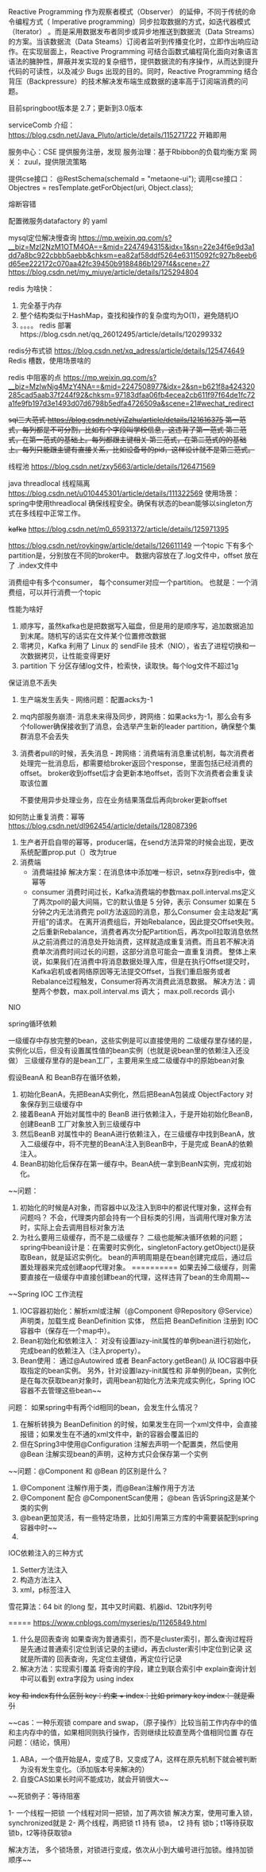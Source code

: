 
Reactive Programming 作为观察者模式（Observer） 的延伸，不同于传统的命令编程方式（ Imperative programming）同步拉取数据的方式，如迭代器模式（Iterator） 。而是采用数据发布者同步或异步地推送到数据流（Data Streams）的方案。当该数据流（Data Steams）订阅者监听到传播变化时，立即作出响应动作。在实现层面上，Reactive Programming 可结合函数式编程简化面向对象语言语法的臃肿性，屏蔽并发实现的复杂细节，提供数据流的有序操作，从而达到提升代码的可读性，以及减少 Bugs 出现的目的。同时，Reactive Programming 结合背压（Backpressure）的技术解决发布端生成数据的速率高于订阅端消费的问题。


目前springboot版本是 2.7；更新到3.0版本


serviceComb 介绍： https://blog.csdn.net/Java_Pluto/article/details/115271722
开箱即用

服务中心：CSE 提供服务注册，发现
服务治理：基于Rbibbon的负载均衡方案
网关： zuul，提供限流策略

提供cse接口：
@RestSchema(schemaId = "metaone-ui");
调用cse接口：
Objectres = resTemplate.getForObject(uri, Object.class);


熔断容错

配置微服务datafactory 的 yaml


mysql定位解决慢查询
https://mp.weixin.qq.com/s?__biz=MzI2NzM1OTM4OA==&mid=2247494315&idx=1&sn=22e34f6e9d3a1dd7a8bc922cbbb5aebb&chksm=ea82af58ddf5264e63115092fc927b8eeb6d65ee222172c070aa42fc39450b9188486b1297f4&scene=27
https://blog.csdn.net/my_miuye/article/details/125294804

redis
为啥快：
1. 完全基于内存
2. 整个结构类似于HashMap，查找和操作的复杂度均为O(1)，避免随机IO
3. 。。。。
redis 部署https://blog.csdn.net/qq_26012495/article/details/120299332

redis分布式锁
https://blog.csdn.net/xq_adress/article/details/125474649
Redis 槽数，使用场景啥的

redis 中阻塞的点
https://mp.weixin.qq.com/s?__biz=MzIwNjg4MzY4NA==&mid=2247508977&idx=2&sn=b621f8a424320285cad5aab37f244f92&chksm=97183dfaa06fb4ecea2cb611f97f64de1fc72a1fe9fb197d3e1493d07d6798b5edfa4726509a&scene=21#wechat_redirect

~~sql三大范式 https://blog.csdn.net/yiZzhu/article/details/121616375
第一范式，每列都是不可分割，比如有个字段叫学校信息，这违背了第一范式
第二范式，在第一范式的基础上。每列都跟主键相关
第三范式，在第二范式的的基础上。每列只能跟主键有直接关系，比如设备号的pid，这样设计就不是第三范式。~~

线程池
https://blog.csdn.net/zxy5663/article/details/126471569

java threadlocal 线程隔离
https://blog.csdn.net/u010445301/article/details/111322569
使用场景：
spring中使用threadlocal 确保线程安全。确保有状态的bean能够以singleton方式在多线程中正常工作。

~~kafka~~ 
https://blog.csdn.net/m0_65931372/article/details/125971395

https://blog.csdn.net/roykingw/article/details/126611149
一个topic 下有多个partition是，分别放在不同的broker中。
数据内容放在了.log文件中，offset 放在了 .index文件中

消费组中有多个consumer， 每个consumer对应一个partition。
也就是：一个消费组，可以并行消费一个topic

性能为啥好
1. 顺序写，虽然kafka也是把数据写入磁盘，但是用的是顺序写，追加数据追加到末尾。随机写的话实在文件某个位置修改数据
2. 零拷贝，Kafka 利用了 Linux 的 sendFile 技术（NIO），省去了进程切换和一次数据拷贝，让性能变得更好
3. partition 下 分区存储log文件，检索快，读取快。每个log文件不超过1g

保证消息不丢失
1. 生产端发生丢失 - 网络问题：配置acks为-1
2. mq内部服务崩溃- 消息未来得及同步，跨网络：如果acks为-1，那么会有多个follower确保接收到了消息，会选举产生新的leader partition，确保整个集群消息不会丢失
3. 消费者pull的时候，丢失消息 - 跨网络：消费端有消息重试机制，每次消费者处理完一批消息后，都需要给broker返回个response，里面包括已经消费的offset。
   broker收到offset后才会更新本地offset，否则下次消费者会重复读取该位置
   
   不要使用异步处理业务，应在业务结果落盘后再向broker更新offset


如何防止重复消费：幂等  https://blog.csdn.net/dl962454/article/details/128087396
1. 生产者开启自带的幂等，producer端，在send方法异常的时候会出现，更改系统配置prop.put（）改为true
2. 消费端
     * 消费端挂掉
       解决方案：在消息体中添加唯一标识，setnx存到redis中，做幂等
     * consumer 消费时间过长，Kafka消费端的参数max.poll.interval.ms定义了两次poll的最大间隔，它的默认值是 5 分钟，表示 Consumer 如果在 5 分钟之内无法消费完 poll方法返回的消息，那么Consumer 会主动发起“离开组”的请求。
       在离开消费组后，开始Rebalance，因此提交Offset失败。之后重新Rebalance，消费者再次分配Partition后，再次poll拉取消息依然从之前消费过的消息处开始消费，这样就造成重复消费。而且若不解决消费单次消费时间过长的问题，这部分消息可能会一直重复消费。
       整体上来说，如果我们在消费中将消息数据处理入库，但是在执行Offset提交时，Kafka宕机或者网络原因等无法提交Offset，当我们重启服务或者Rebalance过程触发，Consumer将再次消费此消息数据。
       解决方法：调整两个参数，max.poll.interval.ms 调大； max.poll.records 调小

NIO


spring循环依赖

一级缓存中存放完整的bean，这些实例是可以直接使用的
二级缓存里存储的是，实例化以后，但没有设置属性值的bean实例（也就是说bean里的依赖注入还没做）
三级缓存里存的是bean工厂，主要用来生成二级缓存中的原始bean对象

假设BeanA 和 BeanB存在循环依赖，
1. 初始化BeanA，先把BeanA实例化，然后把BeanA包装成 ObjectFactory 对象保存到三级缓存中
2. 接着BeanA 开始对属性中的 BeanB 进行依赖注入，于是开始初始化BeanB，创建BeanB 工厂对象放入到三级缓存中
3. 然后BeanB 对属性中的 BeanA进行依赖注入，在三级缓存中找到BeanA，放入二级缓存中，将不完整的BeanA注入到BeanB中，于是完成 BeanA的依赖注入。
4. BeanB初始化后保存在第一缓存中。BeanA统一拿到BeanN实例，完成初始化。

~~问题：
1. 初始化的时候是A对象，而容器中以及注入到B中的都说代理对象，这样会有问题吗？
不会，代理类内部会持有一个目标类的引用，当调用代理对象方法时，实际上会去调用目标对象方法
2. 为社么要用三级缓存，而不是二级缓存？
二级也能解决循环依赖的问题；
spring中bean设计是：在需要时实例化，singletonFactory.getObject()是获取Bean，就是延迟实例化。
bean的声明周期是在bean创建完成后，通过后置处理器来完成创建aop代理对象。
==========
如果去掉二级缓存，则需要直接在一级缓存中直接创建bean的代理，这样违背了bean的生命周期~~


~~Spring IOC 工作流程
1. IOC容器初始化：解析xml或注解（@Component @Repository @Service）声明类，加载生成 BeanDefinition 实体， 
   然后把 BeanDefinition 注册到 IOC 容器中（保存在一个map中）。
2. Bean初始化和依赖注入：
   对没有设置lazy-init属性的单例bean进行初始化，完成bean的依赖注入（注入property）。
3. Bean使用：
   通过@Autowired 或者 BeanFactory.getBean() 从 IOC容器中获取指定的bean实例。
另外，针对设置lazy-init属性和 非单例的bean，实例化是在每次获取bean对象时，调用bean初始化方法来完成实例化，Spring IOC容器不去管理这些bean~~

问题： 如果spring中有两个id相同的bean，会发生什么情况？
1. 在解析转换为 BeanDefinition 的时候，如果发生在同一个xml文件中，会直接报错；如果发生在不通的xml文件中，新的容器会覆盖旧的
2. 但在Spring3中使用@Configuration 注解去声明一个配置类，然后使用@Bean 注解实现bean的声明，这种方式只会保存第一个实例

~~问题：@Component 和 @Bean 的区别是什么？
1. @Component 注解作用于类，而@Bean注解作用于方法
2. @Component 配合 @ComponentScan使用； @bean 告诉Spring这是某个类的实例
3. @bean更加灵活，有一些特定场景，比如引用第三方库的中需要装配到spring容器中时~~
4. 

IOC依赖注入的三种方式
1. Setter方法注入
2. 构造方法注入
3. xml，p标签注入

雪花算法：64 bit 的long 型，其中又时间戳、机器id、12bit序列号

=====
https://www.cnblogs.com/myseries/p/11265849.html
1. 什么是回表查询
如果查询为普通索引，而不是cluster索引，那么查询过程将是先通过普通索引定位到该记录的主键id，再去cluster索引中定位到记录
这就是所谓的 回表查询，先定位主键值，再定位行记录
2. 解决方法：实现索引覆盖
将查询的字段，建立到联合索引中
explain查询计划中可以看到 extra字段为 using index

~~key 和 index有什么区别
key：约束 + index：比如 primary key
index： 就是索引~~

~~cas：一种乐观锁
compare and swap，（原子操作）比较当前工作内存中的值和主内存中的值，如果相同则执行操作，否则继续比较直至两个值相同位置
存在问题：（结论，慎用）
1. ABA，一个值开始是A，变成了B，又变成了A，这样在原先机制下就会被判断为没有发生变化。（添加版本号来解决的）
2. 自旋CAS如果长时间不能成功，就会开销很大~~


~~死锁例子：等待阻塞

1- 一个线程一把锁
一个线程对同一把锁，加了两次锁
解决方案，使用可重入锁，synchronized就是
2- 两个线程，两把锁
t1 持有 锁a， t2 持有 锁b；t1等待获取锁b，t2等待获取锁a

解决方法， 多个锁场景，对锁进行变成，依次从小到大编号进行加锁。维持加锁顺序~~

